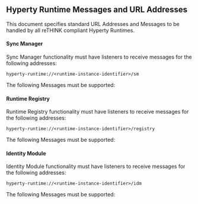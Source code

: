 Hyperty Runtime Messages and URL Addresses
------------------------------------------

This document specifies standard URL Addresses and Messages to be handled by all reTHINK compliant Hyperty Runtimes.

#### Sync Manager

Sync Manager functionality must have listeners to receive messages for the following addresses:

```
hyperty-runtime://<runtime-instance-identifier>/sm
```

The following Messages must be supported:

#### Runtime Registry

Runtime Registry functionality must have listeners to receive messages for the following addresses:

```
hyperty-runtime://<runtime-instance-identifier>/registry
```

The following Messages must be supported:

#### Identity Module

Identity Module functionality must have listeners to receive messages for the following addresses:

```
hyperty-runtime://<runtime-instance-identifier>/idm
```

The following Messages must be supported:
